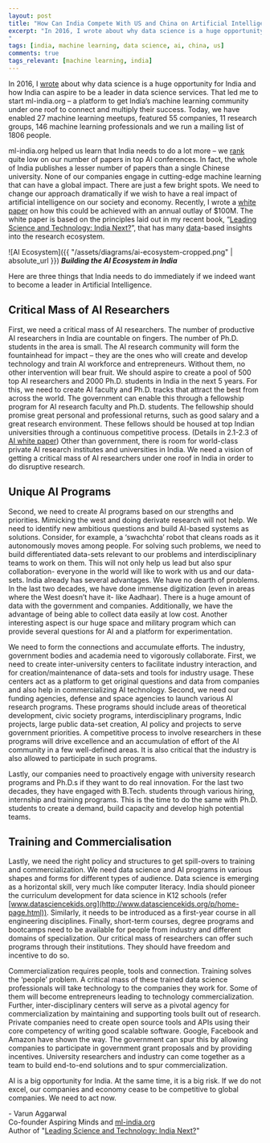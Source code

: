 ```yaml
---
layout: post
title: "How Can India Compete With US and China on Artificial Intelligence?"
excerpt: "In 2016, I wrote about why data science is a huge opportunity for India and how India can aspire to be a leader in data science services. That led me to start ml-india.org – a platform to get India’s machine learning community under one roof to connect and multiply their success. Today, we have enabled 27 machine learning meetups, featured 55 companies, 11 research groups, 146 machine learning professionals and we run a mailing list of 1806 people.
"
tags: [india, machine learning, data science, ai, china, us]
comments: true
tags_relevant: [machine learning, india]
---
```


In 2016, I [wrote](https://www.livemint.com/Opinion/8eITXHcjY0ytSzC2yezzFL/India-can-become-worlds-data-science-service-provider.html) about why data science is a huge opportunity for India and how India can aspire to be a leader in data science services. That led me to start ml-india.org – a platform to get India’s machine learning community under one roof to connect and multiply their success. Today, we have enabled 27 machine learning meetups, featured 55 companies, 11 research groups, 146 machine learning professionals and we run a mailing list of 1806 people.

ml-india.org helped us learn that India needs to do a lot more – we [rank](https://www.linkedin.com/pulse/where-does-india-stand-machines-become-intelligent-varun-aggarwal/) quite low on our number of papers in top AI conferences. In fact, the whole of India publishes a lesser number of papers than a single Chinese university. None of our companies engage in cutting-edge machine learning that can have a global impact. There are just a few bright spots. We need to change our approach dramatically if we wish to have a real impact of artificial intelligence on our society and economy. Recently, I wrote a [white paper](http://www.sciencesatyagraha.com/p/artificial-intelligence-india-next.html) on how this could be achieved with an annual outlay of $100M. The white paper is based on the principles laid out in my recent book, “[Leading Science and Technology: India Next?](https://www.amazon.in/Leading-Science-Technology-India-Next/dp/9352805089)”, that has many [data](http://www.sciencesatyagraha.com/p/data.html)-based insights into the research ecosystem. 

![AI Ecosystem]({{ "/assets/diagrams/ai-ecosystem-cropped.png" | absolute_url }})
***Building the AI Ecosystem in India***



Here are three things that India needs to do immediately if we indeed want to become a leader in Artificial Intelligence.

## Critical Mass of AI Researchers

First, we need a critical mass of AI researchers. The number of productive AI researchers in India are countable on fingers. The number of Ph.D. students in the area is small. The AI research community will form the fountainhead for impact – they are the ones who will create and develop technology and train AI workforce and entrepreneurs. Without them, no other intervention will bear fruit.
We should aspire to create a pool of 500 top AI researchers and 2000 Ph.D. students in India in the next 5 years. For this, we need to create AI faculty and Ph.D. tracks that attract the best from across the world. The government can enable this through a fellowship program for AI research faculty and Ph.D. students. The fellowship should promise great personal and professional returns, such as good salary and a great research environment. These fellows should be housed at top Indian universities through a continuous competitive process. (Details in 2.1-2.3 of [AI white paper](http://www.sciencesatyagraha.com/p/artificial-intelligence-india-next.html)) Other than government, there is room for world-class private AI research institutes and universities in India. We need  a vision of getting a critical mass of AI researchers under one roof in India in order to do disruptive research.

## Unique AI Programs

Second, we need to create AI programs based on our strengths and priorities. Mimicking the west and doing derivate research will not help. We need to identify new ambitious questions and build AI-based systems as solutions. Consider, for example, a ‘swachchta’ robot that cleans roads as it autonomously moves among people. For solving such problems, we need to build differentiated data-sets relevant to our problems and interdisciplinary teams to work on them. This will not only help us lead but also spur collaboration- everyone in the world will like to work with us and our data-sets. 
India already has several advantages. We have no dearth of problems. In the last two decades, we have  done immense digitization (even in areas where the West doesn’t have it- like Aadhaar). There is a huge amount of data with the government and companies. Additionally, we have the advantage of being able to collect data easily at low cost. Another interesting aspect is our huge space and military program which can provide several questions for AI and a platform for experimentation. 

We need to form the connections and accumulate efforts. The industry, government bodies and academia need to vigorously collaborate. First, we need to create inter-university centers to facilitate industry interaction, and for creation/maintenance of data-sets and tools for industry usage. These centers act as a platform to get original questions and data from companies and also help in commercializing AI technology. Second, we need our funding agencies, defense and space agencies to launch various AI research programs. These programs should include areas of theoretical development, civic society programs, interdisciplinary programs, Indic projects, large public data-set creation, AI policy and projects to serve government priorities. A competitive process to involve researchers in these programs will drive excellence and an accumulation of effort of the AI community in a few well-defined areas. It is also critical that the industry is also allowed to participate in such programs. 

Lastly, our companies need to proactively engage with university research programs and Ph.D.s if they want to do real innovation. For the last two decades, they have engaged with B.Tech. students through various hiring, internship and training programs. This is the time to do the same with Ph.D. students to create a demand, build capacity and develop high potential teams. 

## Training and Commercialisation

Lastly, we need the right policy and structures to get spill-overs to training and commercialization. We need data science and AI programs in various shapes and forms for different types of audience. Data science is emerging as a horizontal skill, very much like computer literacy. India should pioneer the curriculum development for data science in K12 schools (refer [www.datasciencekids.org](http://www.datasciencekids.org/p/home-page.html)).  Similarly, it needs to be introduced as a first-year course in all engineering disciplines. Finally, short-term courses, degree programs and bootcamps need to be available for people from industry and different domains of specialization. Our critical mass of researchers can offer such programs through their institutions. They should have freedom and incentive to do so. 

Commercialization requires people, tools and connection. Training solves the ‘people’ problem. A critical mass of these trained data science professionals will take technology to the companies they work for. Some of them will become entrepreneurs leading to technology commercialization. Further, inter-disciplinary centers will serve as a pivotal agency for commercialization by maintaining and supporting tools built out of research. Private companies need to create open source tools and APIs using their core competency of writing good scalable software. Google, Facebook and Amazon have shown the way. The government can spur this by allowing companies to participate in government grant proposals and by providing incentives. University researchers and industry can come together as a team to build end-to-end solutions and to spur commercialization.

AI is a big opportunity for India. At the same time, it is a big risk. If we do not excel, our companies and economy cease to be competitive to global companies. We need to act now.

\- Varun Aggarwal<br/>
Co-founder Aspiring Minds and [ml-india.org](http://ml-india.org/)<br/>
Author of "[Leading Science and Technology: India Next?](https://www.amazon.in/Leading-Science-Technology-India-Next/dp/9352805089)"
